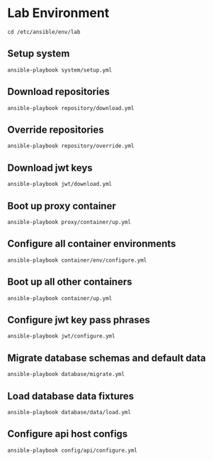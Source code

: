# Lab Environment

```
cd /etc/ansible/env/lab
```

## Setup system

```
ansible-playbook system/setup.yml
```

## Download repositories

```
ansible-playbook repository/download.yml
```

## Override repositories

```
ansible-playbook repository/override.yml
```

## Download jwt keys

```
ansible-playbook jwt/download.yml
```

## Boot up proxy container

```
ansible-playbook proxy/container/up.yml
```

## Configure all container environments

```
ansible-playbook container/env/configure.yml
```

## Boot up all other containers

```
ansible-playbook container/up.yml
```

## Configure jwt key pass phrases

```
ansible-playbook jwt/configure.yml
```

## Migrate database schemas and default data

```
ansible-playbook database/migrate.yml
```

## Load database data fixtures

```
ansible-playbook database/data/load.yml
```

## Configure api host configs

```
ansible-playbook config/api/configure.yml
```
